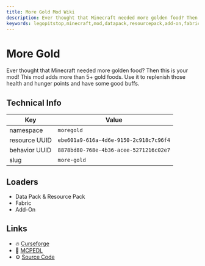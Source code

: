 ```yaml
---
title: More Gold Mod Wiki
description: Ever thought that Minecraft needed more golden food? Then this is your mod! This mod adds more than 5+ gold foods. Use it to replenish those health and hunger points and have some good buffs.
keywords: legopitstop,minecraft,mod,datapack,resourcepack,add-on,fabricmc,moregold,more gold
---
```


# More Gold

Ever thought that Minecraft needed more golden food? Then this is your mod! This mod adds more than 5+ gold foods. Use it to replenish those health and hunger points and have some good buffs.

## Technical Info

| Key           | Value                                  |
| ------------- | -------------------------------------- |
| namespace     | `moregold`                             |
| resource UUID | `ebe601a9-616a-4d6e-9150-2c918c7c96f4` |
| behavior UUID | `8878bd80-768e-4b36-acee-5271216c02e7` |
| slug      | `more-gold` |

## Loaders

- Data Pack & Resource Pack
- Fabric
- Add-On

## Links

- :fire: [Curseforge](https://www.curseforge.com/minecraft-bedrock/addons/more-gold)
- :wrench: [MCPEDL](https://mcpedl.com/more-gold/)
- :gear: [Source Code](https://github.com/lpsmods/more-gold)
